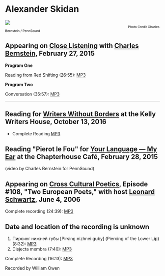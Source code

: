 Alexander Skidan
================

[![](https://media.sas.upenn.edu/pennsound/authors/Skidan/Skidan-Aleksandr-img-small.jpg)](https://media.sas.upenn.edu/pennsound/authors/Skidan/Skidan-Aleksandr-img.jpg)  
<span style="font-size:75%; margin-left:400px;">Photo Credit Charles Bernstein / PennSound</span>

Appearing on [Close Listening](Close-Listening.php) with [Charles Bernstein](Bernstein.html), February 27, 2015
---------------------------------------------------------------------------------------------------------------

**Program One**

Reading from <span class="title">Red Shifting</span> (26:55): [MP3](https://media.sas.upenn.edu/pennsound/groups/Close-Listening/Skidan-Alexander_Close-Listening-Reading_Wexler-Studio_2-27-15.mp3)

**Program Two**

Conversation (35:57): [MP3](https://media.sas.upenn.edu/pennsound/groups/Close-Listening/Skidan-Alexander_Close-Listening-Conversation_Wexler-Studio_2-27-15.mp3)

------------------------------------------------------------------------

Reading for [Writers Without Borders](Writers-Without-Borders.php) at the Kelly Writers House, October 13, 2016
---------------------------------------------------------------------------------------------------------------

-   Complete Reading [MP3](https://media.sas.upenn.edu/pennsound/authors/Skidan/Skidan_Aleksander_Writers-Without-Borders_KWH-UPenn_10-13-2016.mp3)

Reading "Pierot le Fou" for [Your Language — My Ear](Russian-Poetry.php) at the Chapterhouse Café, February 28, 2015
--------------------------------------------------------------------------------------------------------------------

(video by Charles Bernstein for PennSound)  

  

Appearing on [Cross Cultural Poetics](http://writing.upenn.edu/pennsound/x/XCP.php), Episode \#108, "Two European Poets," with host [Leonard Schwartz](http://www.writing.upenn.edu/pennsound/x/Schwartz.php), June 4, 2006
---------------------------------------------------------------------------------------------------------------------------------------------------------------------------------------------------------------------------

Complete recording (24:39): [MP3](http://media.sas.upenn.edu/pennsound/groups/XCP/XCP_108_Skidan_06-04-06.mp3)  

Date and location of the recording is unknown
---------------------------------------------

1.  Пирсинг
    нижней губы
    \[Pirsing nizhnei guby\] (Piercing of the Lower Lip)
    (8:32): [MP3](http://media.sas.upenn.edu/pennsound/authors/Skidan/Skidan-Alexander_01_Pirsing-nizhnei-guby.mp3)
2.  Disjecta membra (7:40):
    [MP3](http://media.sas.upenn.edu/pennsound/authors/Skidan/Skidan-Alexander_02_Disjecta-membra.mp3)

Complete Recording (16:13): [MP3](http://media.sas.upenn.edu/pennsound/authors/Skidan/Skidan-Alexander_Complete-Recording.mp3)  

Recorded by William Owen
